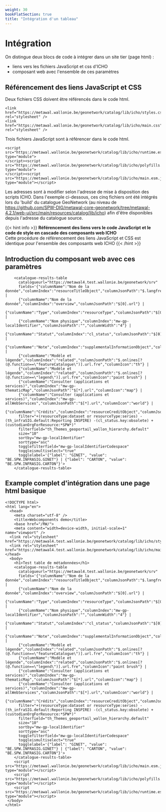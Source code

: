 ```yaml
---
weight: 30
bookFlatSection: true
title: "Intégration d'un tableau"
---
```


# Intégration
On distingue deux blocs de code à intégrer dans un site tier (page html) :
- liens vers les fichiers JavaScript et css d'ICHO
- composant web avec l'ensemble de ces paramètres

## Référencement des liens JavaScript et CSS

Deux fichiers CSS doivent être référencés dans le code html.

```
<link href="https://metawal.wallonie.be/geonetwork/catalog/lib/icho/styles.css" rel="stylesheet" />
<link href="https://metawal.wallonie.be/geonetwork/catalog/lib/icho/main.css" rel="stylesheet" />
```
Trois fichiers JavaScript sont à référencer dans le code html.

```
<script src="https://metawal.wallonie.be/geonetwork/catalog/lib/icho/runtime.esm.js"  type="module">
</script><script src="https://metawal.wallonie.be/geonetwork/catalog/lib/icho/polyfills.esm.js" type="module">
</script><script src="https://metawal.wallonie.be/geonetwork/catalog/lib/icho/main.esm.js" type="module"></script>
```
Les adresses sont à modifier selon l'adresse de mise à disposition des scripts ICHO.
Dans l'exemple ci-dessous, ces cinq fichiers ont été intégrés lors du 'build' du catalogue GeoNetwork (au niveau de https://github.com/SPW-DIG/metawal-core-geonetwork/tree/metawal-4.2.1/web-ui/src/main/resources/catalog/lib/icho) afin d'être disponibles depuis l'adresse du catalogue source.

{{< hint info >}}
**Référencement des liens vers le code JavaScript et le code de style en cascade des composants web ICHO**  
Cette procédure de référencement des liens JavaScript et CSS est identique pour l'ensemble des composants web ICHO
{{< /hint >}}

## Introduction du composant web avec ces paramètres

```
    <catalogue-results-table
      catalogueurl="https://metawal4.test.wallonie.be/geonetwork/srv"
      fields='{"columnName":"Nom de la donnée","columnIndex":"resourceTitleObject","columnJsonPath":"$.langfre"} |
      {"columnName":"Nom de la donnée","columnIndex":"overview","columnJsonPath":"$[0].url"} |
      {"columnName":"Type","columnIndex":"resourceType","columnJsonPath":"$[0]","columnWidth":"1"} |
      {"columnName":"Nom physique","columnIndex":"mw-gp-localIdentifier","columnJsonPath":"","columnWidth":"4"} |
      {"columnName":"Statut","columnIndex":"cl_status","columnJsonPath":"$[0].langfre","columnWidth":"1"} |
      {"columnName":"Note","columnIndex":"supplementalInformationObject","columnJsonPath":"$[0].langfre"} |
      {"columnName":"Modèle et légende","columnIndex":"related","columnJsonPath":"$.onlines[?(@.function==\"featureCatalogue\")].url.fre","columnIcon":"th"} |
      {"columnName":"Modèle et légende","columnIndex":"related","columnJsonPath":"$.onlines[?(@.function==\"legend\")].url.fre","columnIcon":"paint brush"} |
      {"columnName":"Consulter (applications et services)","columnIndex":"mw-gp-thematicMap","columnJsonPath":"$[*].url","columnIcon":"map"} |
      {"columnName":"Consulter (applications et services)","columnIndex":"mw-gp-allWebServices","columnJsonPath":"$[*].url","columnIcon":"world"} |
      {"columnName":"Crédits","columnIndex":"resourceCreditObject","columnJsonPath":"$[0].langfre"}'
      filter="+(resourceType:dataset or resourceType:series) -(th_infraSIG.default:Reporting INSPIRE) -(cl_status.key:obsolete) +(custodianOrgForResource:*SPW*)"
      filterfield="th_Themes_geoportail_wallon_hierarchy.default"
      size="10"
      sortby="mw-gp-localIdentifier"
      sorttype="asc"
      togglefilterfield="mw-gp-localIdentifierCodespace"
      toggleismultiselect="true"
      togglelabel='{"label": "GINET", "value": "BE.SPW.INFRASIG.GINET"} | {"label": "CARTON", "value": "BE.SPW.INFRASIG.CARTON"}'>
    </catalogue-results-table>
```

## Example complet d'intégration dans une page html basique

```
<!DOCTYPE html>
<html lang="en">
  <head>
    <meta charset="utf-8" />
    <title>Webcomponents demo</title>
    <base href="/RW/">
    <meta content="width=device-width, initial-scale=1" name="viewport" />
  <link rel="stylesheet" href="https://metawal4.test.wallonie.be/geonetwork/catalog/lib/icho/styles.css">
  <link rel="stylesheet" href="https://metawal4.test.wallonie.be/geonetwork/catalog/lib/icho/main.css"></head>
  <body>
    <h1>Test table de métadonnées</h1>
    <catalogue-results-table
      catalogueurl="https://metawal4.test.wallonie.be/geonetwork/srv"
      fields='{"columnName":"Nom de la donnée","columnIndex":"resourceTitleObject","columnJsonPath":"$.langfre"} |
      {"columnName":"Nom de la donnée","columnIndex":"overview","columnJsonPath":"$[0].url"} |
      {"columnName":"Type","columnIndex":"resourceType","columnJsonPath":"$[0]","columnWidth":"1"} |
      {"columnName":"Nom physique","columnIndex":"mw-gp-localIdentifier","columnJsonPath":"","columnWidth":"4"} |
      {"columnName":"Statut","columnIndex":"cl_status","columnJsonPath":"$[0].langfre","columnWidth":"1"} |
      {"columnName":"Note","columnIndex":"supplementalInformationObject","columnJsonPath":"$[0].langfre"} |
      {"columnName":"Modèle et légende","columnIndex":"related","columnJsonPath":"$.onlines[?(@.function==\"featureCatalogue\")].url.fre","columnIcon":"th"} |
      {"columnName":"Modèle et légende","columnIndex":"related","columnJsonPath":"$.onlines[?(@.function==\"legend\")].url.fre","columnIcon":"paint brush"} |
      {"columnName":"Consulter (applications et services)","columnIndex":"mw-gp-thematicMap","columnJsonPath":"$[*].url","columnIcon":"map"} |
      {"columnName":"Consulter (applications et services)","columnIndex":"mw-gp-allWebServices","columnJsonPath":"$[*].url","columnIcon":"world"} |
      {"columnName":"Crédits","columnIndex":"resourceCreditObject","columnJsonPath":"$[0].langfre"}'
      filter="+(resourceType:dataset or resourceType:series) -(th_infraSIG.default:Reporting INSPIRE) -(cl_status.key:obsolete) +(custodianOrgForResource:*SPW*)"
      filterfield="th_Themes_geoportail_wallon_hierarchy.default"
      size="10"
      sortby="mw-gp-localIdentifier"
      sorttype="asc"
      togglefilterfield="mw-gp-localIdentifierCodespace"
      toggleismultiselect="true"
      togglelabel='{"label": "GINET", "value": "BE.SPW.INFRASIG.GINET"} | {"label": "CARTON", "value": "BE.SPW.INFRASIG.CARTON"}'>
    </catalogue-results-table>
    <script src="https://metawal.wallonie.be/geonetwork/catalog/lib/icho/main.esm.js" type="module"></script>
    <script src="https://metawal.wallonie.be/geonetwork/catalog/lib/icho/polyfills.esm.js" type="module"></script>
    <script src="https://metawal.wallonie.be/geonetwork/catalog/lib/icho/runtime.esm.js" type="module"></script>
 </body>
</html>
```




